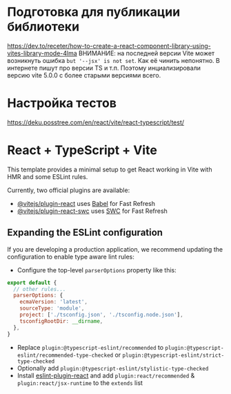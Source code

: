 # Подготовка для публикации библиотеки
https://dev.to/receter/how-to-create-a-react-component-library-using-vites-library-mode-4lma
ВНИМАНИЕ: на последней версии Vite может возникнуть ошибка `but '--jsx' is not set`.
Как её чинить непонятно. В интернете пишут про версии TS и т.п. Поэтому инциализировали версию vite 5.0.0 с более старыми версиями всего.

# Настройка тестов
https://deku.posstree.com/en/react/vite/react-typescript/test/

# React + TypeScript + Vite

This template provides a minimal setup to get React working in Vite with HMR and some ESLint rules.

Currently, two official plugins are available:

- [@vitejs/plugin-react](https://github.com/vitejs/vite-plugin-react/blob/main/packages/plugin-react/README.md) uses [Babel](https://babeljs.io/) for Fast Refresh
- [@vitejs/plugin-react-swc](https://github.com/vitejs/vite-plugin-react-swc) uses [SWC](https://swc.rs/) for Fast Refresh

## Expanding the ESLint configuration

If you are developing a production application, we recommend updating the configuration to enable type aware lint rules:

- Configure the top-level `parserOptions` property like this:

```js
export default {
  // other rules...
  parserOptions: {
    ecmaVersion: 'latest',
    sourceType: 'module',
    project: ['./tsconfig.json', './tsconfig.node.json'],
    tsconfigRootDir: __dirname,
  },
}
```

- Replace `plugin:@typescript-eslint/recommended` to `plugin:@typescript-eslint/recommended-type-checked` or `plugin:@typescript-eslint/strict-type-checked`
- Optionally add `plugin:@typescript-eslint/stylistic-type-checked`
- Install [eslint-plugin-react](https://github.com/jsx-eslint/eslint-plugin-react) and add `plugin:react/recommended` & `plugin:react/jsx-runtime` to the `extends` list
